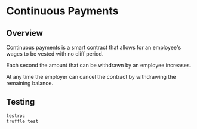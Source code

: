 # Continuous Payments
## Overview
Continuous payments is a smart contract that allows for an employee's
wages to be vested with no cliff period.

Each second the amount that can be withdrawn by an employee increases.

At any time the employer can cancel the contract by withdrawing
the remaining balance.

## Testing
```bash
testrpc
truffle test
```